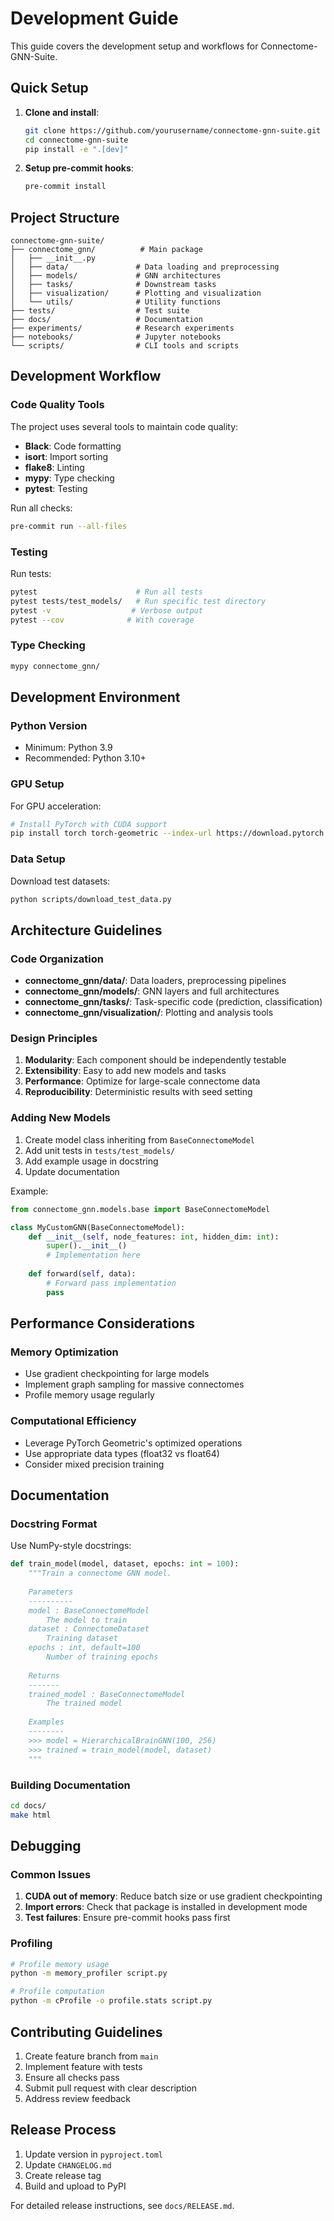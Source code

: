 # Development Guide

This guide covers the development setup and workflows for Connectome-GNN-Suite.

## Quick Setup

1. **Clone and install**:
   ```bash
   git clone https://github.com/yourusername/connectome-gnn-suite.git
   cd connectome-gnn-suite
   pip install -e ".[dev]"
   ```

2. **Setup pre-commit hooks**:
   ```bash
   pre-commit install
   ```

## Project Structure

```
connectome-gnn-suite/
├── connectome_gnn/          # Main package
│   ├── __init__.py
│   ├── data/               # Data loading and preprocessing
│   ├── models/             # GNN architectures
│   ├── tasks/              # Downstream tasks
│   ├── visualization/      # Plotting and visualization
│   └── utils/              # Utility functions
├── tests/                  # Test suite
├── docs/                   # Documentation
├── experiments/            # Research experiments
├── notebooks/              # Jupyter notebooks
└── scripts/                # CLI tools and scripts
```

## Development Workflow

### Code Quality Tools

The project uses several tools to maintain code quality:

- **Black**: Code formatting
- **isort**: Import sorting
- **flake8**: Linting
- **mypy**: Type checking
- **pytest**: Testing

Run all checks:
```bash
pre-commit run --all-files
```

### Testing

Run tests:
```bash
pytest                      # Run all tests
pytest tests/test_models/   # Run specific test directory
pytest -v                  # Verbose output
pytest --cov              # With coverage
```

### Type Checking

```bash
mypy connectome_gnn/
```

## Development Environment

### Python Version

- Minimum: Python 3.9
- Recommended: Python 3.10+

### GPU Setup

For GPU acceleration:
```bash
# Install PyTorch with CUDA support
pip install torch torch-geometric --index-url https://download.pytorch.org/whl/cu118
```

### Data Setup

Download test datasets:
```bash
python scripts/download_test_data.py
```

## Architecture Guidelines

### Code Organization

- **connectome_gnn/data/**: Data loaders, preprocessing pipelines
- **connectome_gnn/models/**: GNN layers and full architectures
- **connectome_gnn/tasks/**: Task-specific code (prediction, classification)
- **connectome_gnn/visualization/**: Plotting and analysis tools

### Design Principles

1. **Modularity**: Each component should be independently testable
2. **Extensibility**: Easy to add new models and tasks
3. **Performance**: Optimize for large-scale connectome data
4. **Reproducibility**: Deterministic results with seed setting

### Adding New Models

1. Create model class inheriting from `BaseConnectomeModel`
2. Add unit tests in `tests/test_models/`
3. Add example usage in docstring
4. Update documentation

Example:
```python
from connectome_gnn.models.base import BaseConnectomeModel

class MyCustomGNN(BaseConnectomeModel):
    def __init__(self, node_features: int, hidden_dim: int):
        super().__init__()
        # Implementation here
    
    def forward(self, data):
        # Forward pass implementation
        pass
```

## Performance Considerations

### Memory Optimization

- Use gradient checkpointing for large models
- Implement graph sampling for massive connectomes
- Profile memory usage regularly

### Computational Efficiency

- Leverage PyTorch Geometric's optimized operations
- Use appropriate data types (float32 vs float64)
- Consider mixed precision training

## Documentation

### Docstring Format

Use NumPy-style docstrings:

```python
def train_model(model, dataset, epochs: int = 100):
    """Train a connectome GNN model.
    
    Parameters
    ----------
    model : BaseConnectomeModel
        The model to train
    dataset : ConnectomeDataset
        Training dataset
    epochs : int, default=100
        Number of training epochs
        
    Returns
    -------
    trained_model : BaseConnectomeModel
        The trained model
        
    Examples
    --------
    >>> model = HierarchicalBrainGNN(100, 256)
    >>> trained = train_model(model, dataset)
    """
```

### Building Documentation

```bash
cd docs/
make html
```

## Debugging

### Common Issues

1. **CUDA out of memory**: Reduce batch size or use gradient checkpointing
2. **Import errors**: Check that package is installed in development mode
3. **Test failures**: Ensure pre-commit hooks pass first

### Profiling

```bash
# Profile memory usage
python -m memory_profiler script.py

# Profile computation
python -m cProfile -o profile.stats script.py
```

## Contributing Guidelines

1. Create feature branch from `main`
2. Implement feature with tests
3. Ensure all checks pass
4. Submit pull request with clear description
5. Address review feedback

## Release Process

1. Update version in `pyproject.toml`
2. Update `CHANGELOG.md`
3. Create release tag
4. Build and upload to PyPI

For detailed release instructions, see `docs/RELEASE.md`.